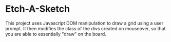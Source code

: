 # Etch-A-Sketch

This project uses Javascript DOM manipulation to draw a grid using a user prompt. It then modifies the class of the divs created on mouseover, so that you are able to essentially "draw" on the board. 

